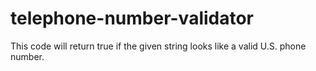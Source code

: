# telephone-number-validator
This code will return true if the given string looks like a valid U.S. phone number.
